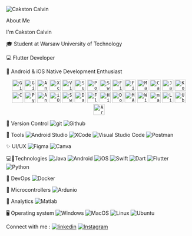 ![Cakston Calvin](https://github.com/Cakston/Cakston/assets/85932702/f96edc53-4853-413b-8e9c-4be8939407d8)

About Me

I'm Cakston Calvin 

🎓 Student at Warsaw University of Technology

💻 Flutter Developer

📱 Android & iOS Native Development Enthusiast

<div align="center">
	<code><img width="30" src="https://user-images.githubusercontent.com/25181517/192108372-f71d70ac-7ae6-4c0d-8395-51d8870c2ef0.png" alt="Git" title="Git"/></code>
	<code><img width="30" src="https://user-images.githubusercontent.com/25181517/192108374-8da61ba1-99ec-41d7-80b8-fb2f7c0a4948.png" alt="GitHub" title="GitHub"/></code>
	<code><img width="30" src="https://user-images.githubusercontent.com/25181517/192108895-20dc3343-43e3-4a54-a90e-13a4abbc57b9.png" alt="Android Studio" title="Android Studio"/></code>
	<code><img width="30" src="https://user-images.githubusercontent.com/25181517/186711578-bf30cb30-40b7-4b45-95a5-bdf837c372e7.png" alt="Xcode" title="Xcode"/></code>
	<code><img width="30" src="https://user-images.githubusercontent.com/25181517/192108891-d86b6220-e232-423a-bf5f-90903e6887c3.png" alt="Visual Studio Code" title="Visual Studio Code"/></code>
	<code><img width="30" src="https://user-images.githubusercontent.com/25181517/190887576-6653f877-8439-4521-82f3-403086ead892.png" alt="Sublime Text" title="Sublime Text"/></code>
	<code><img width="30" src="https://user-images.githubusercontent.com/25181517/192109061-e138ca71-337c-4019-8d42-4792fdaa7128.png" alt="Postman" title="Postman"/></code>
	<code><img width="30" src="https://user-images.githubusercontent.com/25181517/186711335-a3729606-5a78-4496-9a36-06efcc74f800.png" alt="Swagger" title="Swagger"/></code>
	<code><img width="30" src="https://user-images.githubusercontent.com/25181517/189716855-2c69ca7a-5149-4647-936d-780610911353.png" alt="Firebase" title="Firebase"/></code>
	<code><img width="30" src="https://user-images.githubusercontent.com/25181517/189715289-df3ee512-6eca-463f-a0f4-c10d94a06b2f.png" alt="Figma" title="Figma"/></code>
	<code><img width="30" src="https://user-images.githubusercontent.com/25181517/189716058-71f74b6f-5936-40b5-92e3-00381e35ccb9.png" alt="Material Design" title="Material Design"/></code>
	<code><img width="30" src="https://github.com/marwin1991/profile-technology-icons/assets/136815194/02494c7c-de6a-43a6-9293-6369696842ed" alt="Canva" title="Canva"/></code>
	<code><img width="30" src="https://user-images.githubusercontent.com/25181517/117201156-9a724800-adec-11eb-9a9d-3cd0f67da4bc.png" alt="Java" title="Java"/></code>
	<code><img width="30" src="https://user-images.githubusercontent.com/25181517/185062810-7ee0c3d2-17f2-4a98-9d8a-a9576947692b.png" alt="Kotlin" title="Kotlin"/></code>
	<code><img width="30" src="https://user-images.githubusercontent.com/25181517/192106070-46255bcf-65e6-4c6b-a296-bf8d0d8fb2a7.png" alt="C" title="C"/></code>
	<code><img width="30" src="https://user-images.githubusercontent.com/25181517/183423507-c056a6f9-1ba8-4312-a350-19bcbc5a8697.png" alt="Python" title="Python"/></code>
	<code><img width="30" src="https://user-images.githubusercontent.com/25181517/117269608-b7dcfb80-ae58-11eb-8e66-6cc8753553f0.png" alt="Android" title="Android"/></code>
	<code><img width="30" src="https://user-images.githubusercontent.com/25181517/121406611-a8246b80-c95e-11eb-9b11-b771486377f6.png" alt="iOS" title="iOS"/></code>
	<code><img width="30" src="https://user-images.githubusercontent.com/25181517/121406389-6267a300-c95e-11eb-8d67-f1e22afe8aea.png" alt="Swift" title="Swift"/></code>
	<code><img width="30" src="https://user-images.githubusercontent.com/25181517/186150304-1568ffdf-4c62-4bdc-9cf1-8d8efcea7c5b.png" alt="Dart" title="Dart"/></code>
	<code><img width="30" src="https://user-images.githubusercontent.com/25181517/186150365-da1eccce-6201-487c-8649-45e9e99435fd.png" alt="Flutter" title="Flutter"/></code>
	<code><img width="30" src="https://github.com/marwin1991/profile-technology-icons/assets/136815194/ef235485-5e32-4d25-8c49-5dbe77e50f3e" alt="Hive" title="Hive"/></code>
	<code><img width="30" src="https://user-images.githubusercontent.com/25181517/117207330-263ba280-adf4-11eb-9b97-0ac5b40bc3be.png" alt="Docker" title="Docker"/></code>
	<code><img width="30" src="https://user-images.githubusercontent.com/25181517/192106593-610ee31c-995e-4f24-b8e1-0f18eead6fae.png" alt="MATLAB" title="MATLAB"/></code>
	<code><img width="30" src="https://user-images.githubusercontent.com/25181517/186884150-05e9ff6d-340e-4802-9533-2c3f02363ee3.png" alt="Windows" title="Windows"/></code>
	<code><img width="30" src="https://user-images.githubusercontent.com/25181517/186884152-ae609cca-8cf1-4175-8d60-1ce1fa078ca2.png" alt="macOS" title="macOS"/></code>
	<code><img width="30" src="https://github.com/marwin1991/profile-technology-icons/assets/76662862/2481dc48-be6b-4ebb-9e8c-3b957efe69fa" alt="Linux" title="Linux"/></code>
	<code><img width="30" src="https://user-images.githubusercontent.com/25181517/186884153-99edc188-e4aa-4c84-91b0-e2df260ebc33.png" alt="Ubuntu" title="Ubuntu"/></code>
	<code><img width="30" src="https://github.com/marwin1991/profile-technology-icons/assets/136815194/a57a85ba-e2dd-4036-85b6-7e1532391627" alt="Arduino" title="Arduino"/></code>
</div>

🧰 Version Control
![git](https://github.com/Cakston/Cakston/assets/85932702/b8b3f55e-ef48-444d-a73e-1f6b16ed771a)
![Github](https://github.com/Cakston/Cakston/assets/85932702/09c36f90-8a0c-4ae9-bfd7-d6623e1bf37d)

🔨 Tools
![Android Studio](https://github.com/Cakston/Cakston/assets/85932702/3c1eb3b1-0b4a-4176-9f28-e00c9fe0b311)
![XCode](https://github.com/Cakston/Cakston/assets/85932702/b4e23ee4-1dcd-4b62-a9f1-03770bedab26)
![Visual Studio Code](https://github.com/Cakston/Cakston/assets/85932702/1df47d2d-406a-4ce0-8160-c884503138f2)
![Postman](https://github.com/Cakston/Cakston/assets/85932702/02dfb017-ad55-4c7d-ab4b-7df83941b50b)

✨ UI/UX
![Figma](https://github.com/Cakston/Cakston/assets/85932702/c384a74c-db26-4ac2-a6b1-d7ea0ff8704f)
![Canva](https://github.com/Cakston/Cakston/assets/85932702/8d745f0d-a230-4faa-ae44-edec2f283563)

💻📲Technologies
![Java](https://github.com/Cakston/Cakston/assets/85932702/c85ea4aa-f930-4a62-a484-4571715a7672)
![Android](https://github.com/Cakston/Cakston/assets/85932702/d26ea34c-439f-4d01-96e9-be97a77cb1e2)
![iOS](https://github.com/Cakston/Cakston/assets/85932702/d7b6cc34-f333-484a-bcd2-1f523dea4cfe)
![Swift](https://github.com/Cakston/Cakston/assets/85932702/2cd1c5c5-468d-4372-994b-2fa51c80b398)
![Dart](https://github.com/Cakston/Cakston/assets/85932702/e64a2a9a-dabc-4fdd-a2ec-5553034ec879)
![Flutter](https://github.com/Cakston/Cakston/assets/85932702/c27654d3-bbdf-44eb-a620-27fcaca06fab)
![Python](https://github.com/Cakston/Cakston/assets/85932702/33b99675-9377-42e9-a49d-e1c9c104ae48)

🤿 DevOps
![Docker](https://github.com/Cakston/Cakston/assets/85932702/baf85d6e-937a-4c67-b17b-f12f5ff4d47a)

🔌 Microcontrollers
![Ardunio](https://github.com/Cakston/Cakston/assets/85932702/9e80777f-de4b-4bde-b181-6858b89d5bc1)

🔬 Analytics
![Matlab](https://github.com/Cakston/Cakston/assets/85932702/d2a2e572-2f3e-4754-8a43-3fb38bb18e0a)

🖥️ Operating system
![Windows](https://github.com/Cakston/Cakston/assets/85932702/3f9f0076-dfa4-4d2c-9a75-7961aa873cdb)
![MacOS](https://github.com/Cakston/Cakston/assets/85932702/c0aa6521-fdda-4eab-aab4-145e6e1c3c3c)
![Linux](https://github.com/Cakston/Cakston/assets/85932702/5381822d-496c-4b34-acc7-36ba7f90ad46)
![Ubuntu](https://github.com/Cakston/Cakston/assets/85932702/2fffc24e-afd6-444c-8adc-dd7dc0941c2e)



Connect with me : [![linkedin](https://github.com/Cakston/Cakston/assets/85932702/0d401033-4fec-40ac-b008-e26250badc15)](https://www.linkedin.com/in/cakston/)   [![Instagram](https://github.com/Cakston/Cakston/assets/85932702/c93264a6-f2c0-48a0-a355-810b3ccc8d06)](https://www.instagram.com/_mr_lonely_c_/) 

